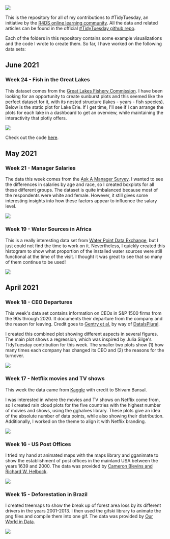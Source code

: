 ![](tt_logo.png)

This is the repository for all of my contributions to #TidyTuesday, an initiative by the [R4DS online learning community](https://www.rfordatasci.com/). All the data and related articles can be found in the official [#TidyTuesday github repo](https://github.com/rfordatascience/tidytuesday).

Each of the folders in this repository contains some example visualizations and the code I wrote to create them. So far, I have worked on the following data sets:

## June 2021

### Week 24 - Fish in the Great Lakes
This dataset comes from the [Great Lakes Fishery Commission](http://www.glfc.org/great-lakes-databases.php). I have been looking for an opportunity to create sunburst plots and this seemed like the perfect dataset for it, with its nested structure (lakes - years - fish species). Below is the static plot for Lake Erie. If I get time, I'll see if I can arrange the plots for each lake in a dashboard to get an overview, while maintaining the interactivity that plotly offers.

![](2021W24_Great_Lakes_fish/erie_fish_plot.png)

Check out the code [here](2021W24_Great_Lakes_fish/210608_tidytuesday_great_lakes_fish.Rmd).

## May 2021

### Week 21 - Manager Salaries
The data this week comes from the [Ask A Manager Survey](https://docs.google.com/spreadsheets/d/1IPS5dBSGtwYVbjsfbaMCYIWnOuRmJcbequohNxCyGVw/edit?resourcekey#gid=1625408792). I wanted to see the differences in salaries by age and race, so I created boxplots for all these different groups. The dataset is quite imbalanced because most of the respondents were white and female. However, it still gives some interesting insights into how these factors appear to influence the salary level.

![](2021W21_Ask_a_Manager/boxplot_salaries.png)

### Week 19 - Water Sources in Africa
This is a really interesting data set from [Water Point Data Exchange](https://data.waterpointdata.org/dataset/Water-Point-Data-Exchange-WPDx-Basic-/jfkt-jmqa), but I just could not find the time to work on it. Nevertheless, I quickly created this histogram to show what proportion of the installed water sources were still functional at the time of the visit. I thought it was great to see that so many of them continue to be used!

![](2021W19_water_sources/210405_functionality_histogram.jpg)

## April 2021

### Week 18 - CEO Departures
This week's data set contains information on CEOs in S&P 1500 firms from the 90s through 2020. It documents their departure from the company and the reason for leaving. Credit goes to [Gentry et al.](https://onlinelibrary.wiley.com/doi/abs/10.1002/smj.3278) by way of [DataIsPlural](https://www.data-is-plural.com/archive/2021-04-21-edition/).

I created this combined plot showing different aspects in several figures. The main plot shows a regression, which was inspired by Julia Silge's TidyTuesday contribution for this week. The smaller two plots show (1) how many times each company has changed its CEO and (2) the reasons for the turnover.

![](2021W18_CEO_Departures/all_plots_combined.jpg)

### Week 17 - Netflix movies and TV shows
This week the data came from [Kaggle](https://www.kaggle.com/shivamb/netflix-shows?select=netflix_titles.csv) with credit to Shivam Bansal.

I was interested in where the movies and TV shows on Netflix come from, so I created rain cloud plots for the five countries with the highest number of movies and shows, using the gghalves library. These plots give an idea of the absolute number of data points, while also showing their distribution. Additionally, I worked on the theme to align it with Netflix branding.

![](2021W17_Netflix_Shows/raincloud_plot.png)

### Week 16 - US Post Offices
I tried my hand at animated maps with the maps library and gganimate to show the establishment of post offices in the mainland USA between the years 1639 and 2000. The data was provided by [Cameron Blevins and Richard W. Helbock](https://dataverse.harvard.edu/dataset.xhtml?persistentId=doi:10.7910/DVN/NUKCNA).

![](2021W16_US_post_offices/US_postoffices_est.gif)


### Week 15 - Deforestation in Brazil
I created treemaps to show the break up of forest area loss by its different drivers in the years 2001-2013. I then used the gifski library to animate the png files and compile them into one gif. The data was provided by [Our World in Data](https://ourworldindata.org/).

![](2021W15_Deforestation_in_Brazil/drivers_rainforest_loss.gif)
